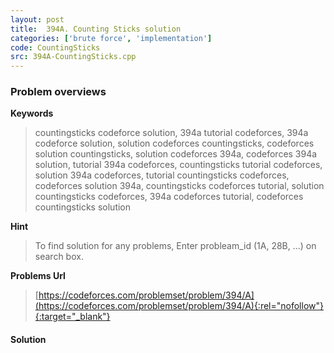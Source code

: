 ```yaml
---
layout: post
title:  394A. Counting Sticks solution
categories: ['brute force', 'implementation']
code: CountingSticks
src: 394A-CountingSticks.cpp
---
```

### **Problem overviews**

**Keywords**
> countingsticks codeforce solution, 394a tutorial codeforces, 394a codeforce solution, solution codeforces countingsticks, codeforces solution countingsticks, solution codeforces 394a, codeforces 394a solution, tutorial 394a codeforces, countingsticks tutorial codeforces, solution 394a codeforces, tutorial countingsticks codeforces, codeforces solution 394a, countingsticks codeforces tutorial, solution countingsticks codeforces, 394a codeforces tutorial, codeforces countingsticks solution

**Hint**
> To find solution for any problems, Enter probleam_id (1A, 28B, ...) on search box. 

**Problems Url**
> [https://codeforces.com/problemset/problem/394/A](https://codeforces.com/problemset/problem/394/A){:rel="nofollow"}{:target="_blank"}

#### **Solution**



